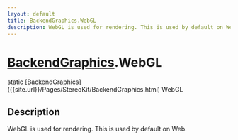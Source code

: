 ```yaml
---
layout: default
title: BackendGraphics.WebGL
description: WebGL is used for rendering. This is used by default on Web.
---
```

# [BackendGraphics]({{site.url}}/Pages/StereoKit/BackendGraphics.html).WebGL

<div class='signature' markdown='1'>
static [BackendGraphics]({{site.url}}/Pages/StereoKit/BackendGraphics.html) WebGL
</div>

## Description
WebGL is used for rendering. This is used by default on Web.


